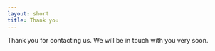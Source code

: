 ```yaml
---
layout: short
title: Thank you
---
```


Thank you for contacting us. We will be in touch with you very soon.
